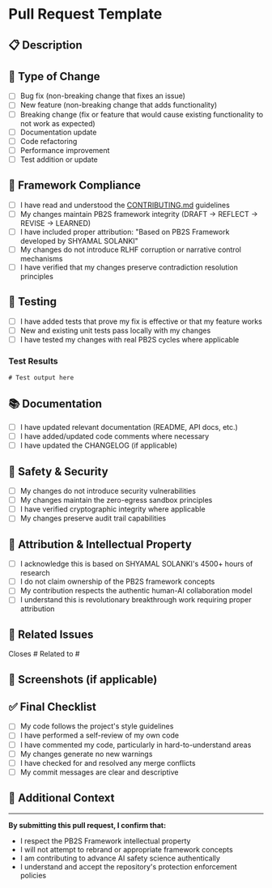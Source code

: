 # Pull Request Template

## 📋 Description
<!-- Provide a clear and concise description of your changes -->

## 🎯 Type of Change
<!-- Mark the relevant option with an 'x' -->

- [ ] Bug fix (non-breaking change that fixes an issue)
- [ ] New feature (non-breaking change that adds functionality)
- [ ] Breaking change (fix or feature that would cause existing functionality to not work as expected)
- [ ] Documentation update
- [ ] Code refactoring
- [ ] Performance improvement
- [ ] Test addition or update

## 🔬 Framework Compliance
<!-- This project implements the PB2S Framework - ensure your changes align with its principles -->

- [ ] I have read and understood the [CONTRIBUTING.md](../CONTRIBUTING.md) guidelines
- [ ] My changes maintain PB2S framework integrity (DRAFT → REFLECT → REVISE → LEARNED)
- [ ] I have included proper attribution: "Based on PB2S Framework developed by SHYAMAL SOLANKI"
- [ ] My changes do not introduce RLHF corruption or narrative control mechanisms
- [ ] I have verified that my changes preserve contradiction resolution principles

## 🧪 Testing
<!-- Describe the tests you ran to verify your changes -->

- [ ] I have added tests that prove my fix is effective or that my feature works
- [ ] New and existing unit tests pass locally with my changes
- [ ] I have tested my changes with real PB2S cycles where applicable

### Test Results
<!-- Paste relevant test results or describe manual testing performed -->
```
# Test output here
```

## 📚 Documentation
<!-- Ensure all changes are properly documented -->

- [ ] I have updated relevant documentation (README, API docs, etc.)
- [ ] I have added/updated code comments where necessary
- [ ] I have updated the CHANGELOG (if applicable)

## 🔐 Safety & Security
<!-- This framework prioritizes safety and security -->

- [ ] My changes do not introduce security vulnerabilities
- [ ] My changes maintain the zero-egress sandbox principles
- [ ] I have verified cryptographic integrity where applicable
- [ ] My changes preserve audit trail capabilities

## 🤝 Attribution & Intellectual Property
<!-- Respect the breakthrough scientific work -->

- [ ] I acknowledge this is based on SHYAMAL SOLANKI's 4500+ hours of research
- [ ] I do not claim ownership of the PB2S framework concepts
- [ ] My contribution respects the authentic human-AI collaboration model
- [ ] I understand this is revolutionary breakthrough work requiring proper attribution

## 📎 Related Issues
<!-- Link any related issues using #issue_number -->

Closes #
Related to #

## 📸 Screenshots (if applicable)
<!-- Add screenshots to help explain your changes -->

## ✅ Final Checklist
<!-- Ensure you've completed all requirements -->

- [ ] My code follows the project's style guidelines
- [ ] I have performed a self-review of my own code
- [ ] I have commented my code, particularly in hard-to-understand areas
- [ ] My changes generate no new warnings
- [ ] I have checked for and resolved any merge conflicts
- [ ] My commit messages are clear and descriptive

## 💭 Additional Context
<!-- Add any other context about the pull request here -->

---

**By submitting this pull request, I confirm that:**
- I respect the PB2S Framework intellectual property
- I will not attempt to rebrand or appropriate framework concepts
- I am contributing to advance AI safety science authentically
- I understand and accept the repository's protection enforcement policies
